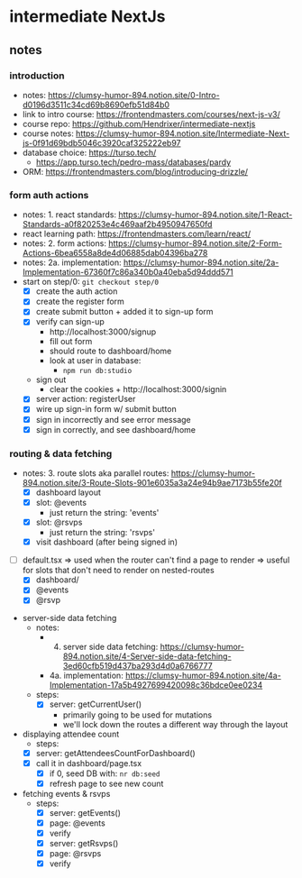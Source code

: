 # intermediate NextJs

## notes

### introduction

- notes: https://clumsy-humor-894.notion.site/0-Intro-d0196d3511c34cd69b8690efb51d84b0
- link to intro course: https://frontendmasters.com/courses/next-js-v3/
- course repo: https://github.com/Hendrixer/intermediate-nextjs
- course notes: https://clumsy-humor-894.notion.site/Intermediate-Next-js-0f91d69bdb5046c3920caf325222eb97
- database choice: https://turso.tech/
  - https://app.turso.tech/pedro-mass/databases/pardy
- ORM: https://frontendmasters.com/blog/introducing-drizzle/

### form auth actions

- notes: 1. react standards: https://clumsy-humor-894.notion.site/1-React-Standards-a0f820253e4c469aaf2b4950947650fd
- react learning path: https://frontendmasters.com/learn/react/
- notes: 2. form actions: https://clumsy-humor-894.notion.site/2-Form-Actions-6bea6558a8de4d06885dab04396ba278
- notes: 2a. implementation: https://clumsy-humor-894.notion.site/2a-Implementation-67360f7c86a340b0a40eba5d94ddd571
- start on step/0: `git checkout step/0`
  - [x] create the auth action
  - [x] create the register form
  - [x] create submit button + added it to sign-up form
  - [x] verify can sign-up
    - http://localhost:3000/signup
    - fill out form
    - should route to dashboard/home
    - look at user in database:
      - `npm run db:studio`
  - sign out
    - clear the cookies + http://localhost:3000/signin
  - [x] server action: registerUser
  - [x] wire up sign-in form w/ submit button
  - [x] sign in incorrectly and see error message
  - [x] sign in correctly, and see dashboard/home

### routing & data fetching

- notes: 3. route slots aka parallel routes: https://clumsy-humor-894.notion.site/3-Route-Slots-901e6035a3a24e94b9ae7173b55fe20f
  - [x] dashboard layout
  - [x] slot: @events
    - just return the string: 'events'
  - [x] slot: @rsvps
    - just return the string: 'rsvps'
  - [x] visit dashboard (after being signed in)
- [ ] default.tsx => used when the router can't find a page to render => useful for slots that don't need to render on nested-routes
  - [x] dashboard/
  - [x] @events
  - [x] @rsvp
- server-side data fetching
  - notes:
    - 4. server side data fetching: https://clumsy-humor-894.notion.site/4-Server-side-data-fetching-3ed60cfb519d437ba293d4d0a6766777
    - 4a. implementation: https://clumsy-humor-894.notion.site/4a-Implementation-17a5b4927699420098c36bdce0ee0234
  - steps:
    - [x] server: getCurrentUser()
      - primarily going to be used for mutations
      - we'll lock down the routes a different way through the layout
- displaying attendee count
  - steps:
  - [x] server: getAttendeesCountForDashboard()
  - [x] call it in dashboard/page.tsx
    - [x] if 0, seed DB with: `nr db:seed`
    - [x] refresh page to see new count
- fetching events & rsvps
  - steps:
    - [x] server: getEvents()
    - [x] page: @events
    - [x] verify
    - [x] server: getRsvps()
    - [x] page: @rsvps
    - [x] verify
